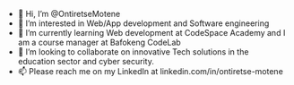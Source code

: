 - 👋 Hi, I’m @OntiretseMotene
- 👀 I’m interested in Web/App development and Software engineering
- 🌱 I’m currently learning Web development at CodeSpace Academy and I am a course manager at Bafokeng CodeLab
- 💞️ I’m looking to collaborate on innovative Tech solutions in the education sector and cyber security. 
- 📫 Please reach me on my LinkedIn at linkedin.com/in/ontiretse-motene

<!---
OntiretseMotene/OntiretseMotene is a ✨ special ✨ repository because its `README.md` (this file) appears on your GitHub profile.
You can click the Preview link to take a look at your changes.
--->

